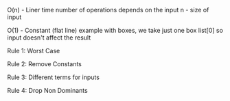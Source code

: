 O(n) - Liner time
number of operations depends on the input 
n - size of input

O(1) - Constant
(flat line)
example with boxes, we take just one box list[0] so input doesn't affect the result

Rule 1: Worst Case

Rule 2: Remove Constants

Rule 3: Different terms for inputs

Rule 4: Drop Non Dominants



